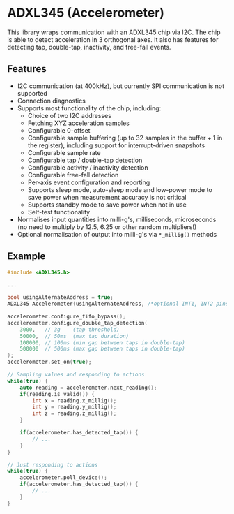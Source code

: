 # ADXL345 (Accelerometer)

This library wraps communication with an ADXL345 chip via I2C. The chip is able
to detect acceleration in 3 orthogonal axes. It also has features for detecting
tap, double-tap, inactivity, and free-fall events.

## Features

* I2C communication (at 400kHz), but currently SPI communication is not
  supported
* Connection diagnostics
* Supports most functionality of the chip, including:
  * Choice of two I2C addresses
  * Fetching XYZ acceleration samples
  * Configurable 0-offset
  * Configurable sample buffering (up to 32 samples in the buffer + 1 in the
    register), including support for interrupt-driven snapshots
  * Configurable sample rate
  * Configurable tap / double-tap detection
  * Configurable activity / inactivity detection
  * Configurable free-fall detection
  * Per-axis event configuration and reporting
  * Supports sleep mode, auto-sleep mode and low-power mode to save power when
    measurement accuracy is not critical
  * Supports standby mode to save power when not in use
  * Self-test functionality
* Normalises input quantities into milli-g's, milliseconds, microseconds (no
  need to multiply by 12.5, 6.25 or other random multipliers!)
* Optional normalisation of output into milli-g's via `*_millig()` methods

## Example

```cpp
#include <ADXL345.h>

...

bool usingAlternateAddress = true;
ADXL345 Accelerometer(usingAlternateAddress, /*optional INT1, INT2 pins here*/);

accelerometer.configure_fifo_bypass();
accelerometer.configure_double_tap_detection(
	3000,   // 3g    (tap threshold)
	50000,  // 50ms  (max tap duration)
	100000, // 100ms (min gap between taps in double-tap)
	500000  // 500ms (max gap between taps in double-tap)
);
accelerometer.set_on(true);

// Sampling values and responding to actions
while(true) {
	auto reading = accelerometer.next_reading();
	if(reading.is_valid()) {
		int x = reading.x_millig();
		int y = reading.y_millig();
		int z = reading.z_millig();
	}

	if(accelerometer.has_detected_tap()) {
		// ...
	}
}

// Just responding to actions
while(true) {
	accelerometer.poll_device();
	if(accelerometer.has_detected_tap()) {
		// ...
	}
}
```
